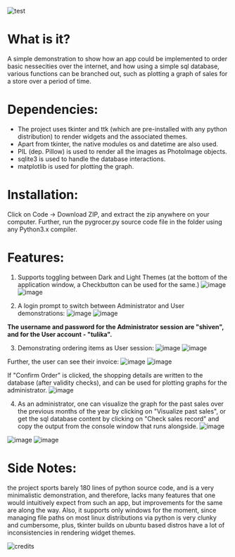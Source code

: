 ![test](https://user-images.githubusercontent.com/112420208/199541850-db3aa5c7-9828-470e-abf8-b70f3fa5176b.png)


# What is it?
A simple demonstration to show how an app could be implemented to order basic nessecities over the internet, and how using a simple sql database, various functions can be branched out, such as plotting a graph of sales for a store over a period of time.

# Dependencies:
- The project uses tkinter and ttk (which are pre-installed with any python distribution) to render widgets and the associated themes.
- Apart from tkinter, the native modules os and datetime are also used.
- PIL (dep. Pillow) is used to render all the images as PhotoImage objects.
- sqlite3 is used to handle the database interactions.
- matplotlib is used for plotting the graph.

# Installation:
Click on Code -> Download ZIP, and extract the zip anywhere on your computer.
Further, run the pygrocer.py source code file in the folder using any Python3.x compiler.

# Features:
1. Supports toggling between Dark and Light Themes (at the bottom of the application window, a Checkbutton can be used for the same.)
![image](https://user-images.githubusercontent.com/112420208/188271690-760d9204-e8e0-4fe2-b8a7-d6785e8c9474.png)
![image](https://user-images.githubusercontent.com/112420208/188271698-721538b3-8fc6-4612-8035-4bb7d94b2b5e.png)

2. A login prompt to switch between Administrator and User demonstrations:
![image](https://user-images.githubusercontent.com/112420208/188271731-71447f68-aafa-4810-887a-4130facb72c9.png)
![image](https://user-images.githubusercontent.com/112420208/195977178-98799932-c3bb-4e15-a2fa-a3413e7346b2.png)


**The username and password for the Administrator session are "shiven", and for the User account - "tulika".**

3. Demonstrating ordering items as User session:
![image](https://user-images.githubusercontent.com/112420208/188271792-eb7fa525-7d05-4373-8b8d-006b4b2d1164.png)
![image](https://user-images.githubusercontent.com/112420208/188271813-eb9d03e0-094b-478d-91ce-9838a9e07f74.png)

Further, the user can see their invoice:
![image](https://user-images.githubusercontent.com/112420208/188271835-19a047ac-e763-4d15-a3ec-2e75dc0ff982.png)
![image](https://user-images.githubusercontent.com/112420208/188271840-746e2caa-2123-48c1-a658-10c23df14359.png)

If "Confirm Order" is clicked, the shopping details are written to the database (after validity checks), and can be used for plotting graphs for the administrator.
![image](https://user-images.githubusercontent.com/112420208/188271895-e4140c2c-14ca-4278-b83a-a3da7b0c636e.png)

4. As an administrator, one can visualize the graph for the past sales over the previous months of the year by clicking on "Visualize past sales", or get the sql database content by clicking on "Check sales record" and copy the output from the console window that runs alongside.
![image](https://user-images.githubusercontent.com/112420208/188271954-d1b624fe-49b2-458f-a73d-2b13cf7a8bde.png)

![image](https://user-images.githubusercontent.com/112420208/188271967-6c856655-4b66-47c2-847f-d02f1a19cf46.png)
![image](https://user-images.githubusercontent.com/112420208/188271972-69adf35f-f3f6-45ee-8841-090c6c4d2a8e.png)

# Side Notes:
the project sports barely 180 lines of python source code, and is a very minimalistic demonstration, and therefore, lacks many features that one would intuitively expect from such an app, but improvements for the same are along the way.
Also, it supports only windows for the moment, since managing file paths on most linux distributions via python is very clunky and cumbersome, plus, tkinter builds on ubuntu based distros have a lot of inconsistencies in rendering widget themes.

![credits](https://user-images.githubusercontent.com/112420208/199541719-edbb9444-dfd2-4056-916d-5bcd44529c7f.png)

